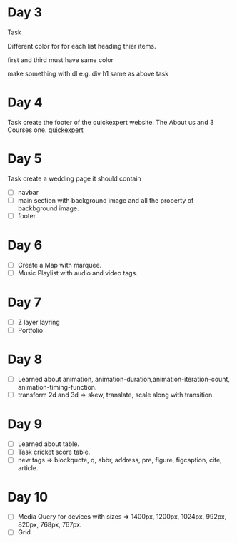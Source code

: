 # Day 3

Task

Different color for
for each list heading thier items.

first and third must have same color

make something with dl e.g. div h1 same as above task

# Day 4

Task
create the footer of the quickexpert website. The About us and 3 Courses one.
[quickexpert](https://quickxpertinfotech.com/)

# Day 5

Task
create a wedding page it should contain

- [ ] navbar
- [ ] main section with background image and all the property of backbground image.
- [ ] footer

# Day 6

- [ ] Create a Map with marquee.
- [ ] Music Playlist with audio and video tags.

# Day 7

- [ ] Z layer layring
- [ ] Portfolio

# Day 8

- [ ] Learned about animation, animation-duration,animation-iteration-count, animation-timing-function.
- [ ] transform 2d and 3d => skew, translate, scale along with transition.

# Day 9

- [ ] Learned about table.
- [ ] Task cricket score table.
- [ ] new tags => blockquote, q, abbr, address, pre, figure, figcaption, cite, article.

# Day 10
- [ ] Media Query for devices with sizes => 1400px, 1200px, 1024px, 992px, 820px, 768px, 767px.
- [ ] Grid